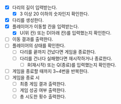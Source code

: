 - [x] 다리의 길이 입력받는다.
   - [x] 3 이상 20 이하의 숫자인지 확인한다.
- [x] 다리를 생성한다.
- [x] 플레이어가 이동할 칸을 입력받는다.
   - [x] U(위 칸) 또는 D(아래 칸)를 입력했는지 확인한다. 
- [ ] 이동 결과를 출력한다.
- [ ] 플레이어의 상태를 확인한다.
   - [ ] 다리를 끝까지 건넜다면 게임을 종료한다.
   - [ ] 다리를 건너다 실패했다면 재시작하거나 종료한다.
     - [ ] R(재시작) 또는 Q(종료)를 입력했는지 확인한다.
- [ ] 게임을 종료할 때까지 3~4번을 반복한다.
- [ ] 게임을 종료 시
   - [ ] 최종 게임 결과 출력한다.
   - [ ] 게임 성공 여부 출력한다.
   - [ ] 총 시도한 횟수 출력한다.
